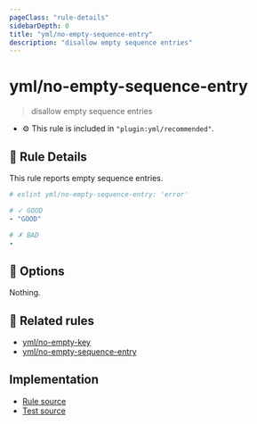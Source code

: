 ```yaml
---
pageClass: "rule-details"
sidebarDepth: 0
title: "yml/no-empty-sequence-entry"
description: "disallow empty sequence entries"
---
```

# yml/no-empty-sequence-entry

> disallow empty sequence entries

- :gear: This rule is included in `"plugin:yml/recommended"`.

## :book: Rule Details

This rule reports empty sequence entries.

<eslint-code-block>

<!-- eslint-skip -->

```yaml
# eslint yml/no-empty-sequence-entry: 'error'

# ✓ GOOD
- "GOOD"

# ✗ BAD
- 
```

</eslint-code-block>

## :wrench: Options

Nothing.

## :couple: Related rules

- [yml/no-empty-key]
- [yml/no-empty-sequence-entry]

[yml/no-empty-key]: ./no-empty-key.md
[yml/no-empty-sequence-entry]: ./no-empty-sequence-entry.md

## Implementation

- [Rule source](https://github.com/ota-meshi/eslint-plugin-yml/blob/master/src/rules/no-empty-sequence-entry.ts)
- [Test source](https://github.com/ota-meshi/eslint-plugin-yml/blob/master/tests/src/rules/no-empty-sequence-entry.js)
